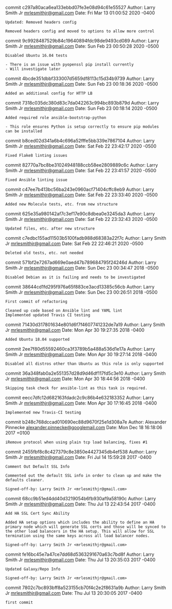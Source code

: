 commit c297a80aca6ea133ebbd07fe3e08d94c61e55527
Author: Larry Smith Jr <mrlesmithjr@gmail.com>
Date:   Fri Mar 13 01:00:52 2020 -0400

    Updated: Removed headers config
    
    Removed headers config and moved to options to allow more control

commit 9c9928487529b84c19640894fdc98de9493cd089
Author: Larry Smith Jr <mrlesmithjr@gmail.com>
Date:   Sun Feb 23 00:50:28 2020 -0500

    Disabled Ubuntu 16.04 tests
    
    - There is an issue with pyopenssl pip install currently
    - Will investigate later

commit 4bcde351dbbf333007d5659df8113c15d34b9739
Author: Larry Smith Jr <mrlesmithjr@gmail.com>
Date:   Sun Feb 23 00:18:36 2020 -0500

    Added an additional config for HTTP LB

commit 7318c035dc380d83c7da042263c994bc893b879d
Author: Larry Smith Jr <mrlesmithjr@gmail.com>
Date:   Sun Feb 23 00:18:14 2020 -0500

    Added required role ansible-bootstrap-python
    
    - This role ensures Python is setup correctly to ensure pip modules can be installed

commit b8ced02d341a6b4c696a52fffe5bb339e7867104
Author: Larry Smith Jr <mrlesmithjr@gmail.com>
Date:   Sat Feb 22 23:42:17 2020 -0500

    Fixed Flake8 linting issues

commit 82770a7bc8be31024948188ccb58ee2809889c6c
Author: Larry Smith Jr <mrlesmithjr@gmail.com>
Date:   Sat Feb 22 23:41:57 2020 -0500

    Fixed Ansible linting issue

commit c47ee7b413bc56ba243e0960acf71404cffc8eb9
Author: Larry Smith Jr <mrlesmithjr@gmail.com>
Date:   Sat Feb 22 23:33:40 2020 -0500

    Added new Molecule tests, etc. from new structure

commit 625e35a980142af7c3ef17e90c8dbea0e3245da3
Author: Larry Smith Jr <mrlesmithjr@gmail.com>
Date:   Sat Feb 22 23:32:43 2020 -0500

    Updated files, etc. after new structure

commit c7edbc155ad11503b5100fadb988d68383a22f7c
Author: Larry Smith Jr <mrlesmithjr@gmail.com>
Date:   Sat Feb 22 22:46:21 2020 -0500

    Deleted old tests, etc. not needed

commit 571bf2e7267ad669e0aed47b789684795f24246d
Author: Larry Smith Jr <mrlesmithjr@gmail.com>
Date:   Sun Dec 23 00:34:47 2018 -0500

    Disabled Debian as it is failing and needs to be investigated

commit 38644cd1fd295f976a65f883ce3acd13385c56cb
Author: Larry Smith Jr <mrlesmithjr@gmail.com>
Date:   Sun Dec 23 00:26:51 2018 -0500

    First commit of refactoring
    
    Cleaned up code based on Ansible lint and YAML lint
    Implemented updated Travis CI testing

commit 71430d317801634e801d6f7f4607741232de7a19
Author: Larry Smith Jr <mrlesmithjr@gmail.com>
Date:   Mon Apr 30 19:27:35 2018 -0400

    Added Ubuntu 18.04 supported

commit 2ee7f80d55592460ca3f3789b5a488a536d1e17a
Author: Larry Smith Jr <mrlesmithjr@gmail.com>
Date:   Mon Apr 30 19:27:14 2018 -0400

    Disabled all distros other than Ubuntu as this role is only supported

commit 36a348fab0a2e551357d28d9d46df117fd5c3e10
Author: Larry Smith Jr <mrlesmithjr@gmail.com>
Date:   Mon Apr 30 18:44:56 2018 -0400

    Skipping task check for ansible-lint as this task is required.

commit eecc7dfc12d682163fdadc2c9c86b4e632183352
Author: Larry Smith Jr <mrlesmithjr@gmail.com>
Date:   Mon Apr 30 17:16:45 2018 -0400

    Implemented new Travis-CI testing

commit b248c768dccad010690ec88d9670f25e1d308a7e
Author: Alexander Pinnecke <alexander.pinnecke@googlemail.com>
Date:   Mon Dec 18 16:18:06 2017 +0100

    iRemove protocol when using plain tcp load balancing, fixes #1

commit 2455fbf8c8c427379c8e3850e4427345db4ef538
Author: Larry Smith Jr <mrlesmithjr@gmail.com>
Date:   Fri Jul 14 15:59:28 2017 -0400

    Comment Out Default SSL Info
    
    Commented out the default SSL info in order to clean up and make the
    defaults cleaner.
    
    Signed-off-by: Larry Smith Jr <mrlesmithjr@gmail.com>

commit 68cc9b51ed4dd40d3219054b6fb930af9a58190c
Author: Larry Smith Jr <mrlesmithjr@gmail.com>
Date:   Thu Jul 13 22:43:54 2017 -0400

    Add HA SSL Cert Sync Ability
    
    Added HA setup options which includes the ability to define an HA
    primary node which will generate SSL certs and those will be synced to
    the other load balancers in the HA setup. This will allow for SSL
    termination using the same keys across all load balancer nodes.
    
    Signed-off-by: Larry Smith Jr <mrlesmithjr@gmail.com>

commit fe16bc45e7a47ce7dd68d5363291670a63c7bd8f
Author: Larry Smith Jr <mrlesmithjr@gmail.com>
Date:   Thu Jul 13 20:35:03 2017 -0400

    Updated Galaxy/Repo Info
    
    Signed-off-by: Larry Smith Jr <mrlesmithjr@gmail.com>

commit 7802c7bc893bff8a523155cb70f4c2e2f8631a9b
Author: Larry Smith Jr <mrlesmithjr@gmail.com>
Date:   Thu Jul 13 20:30:05 2017 -0400

    first commit
